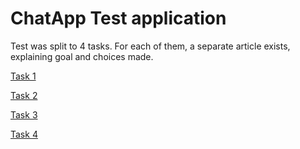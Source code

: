 ChatApp Test application
===

Test was split to 4 tasks. For each of them, a separate article exists, explaining goal and choices made.

[Task 1](task1.md)

[Task 2](task2.md)

[Task 3](task3.md)

[Task 4](task4.md)
